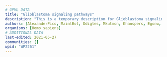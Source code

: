 ```yaml
---
# GPML DATA
title: "Glioblastoma signaling pathways"
description: "This is a temporary description for Glioblastoma signaling pathways"
authors: [AlexanderPico, MaintBot, Ddigles, Mkutmon, Khanspers, Egonw, Elisson nl, Fehrhart, Eweitz]
organisms: [Homo sapiens]
# ADDITIONAL DATA
last-edited: 2021-05-27
communities: []
wpid: "WP2261"
---
```

